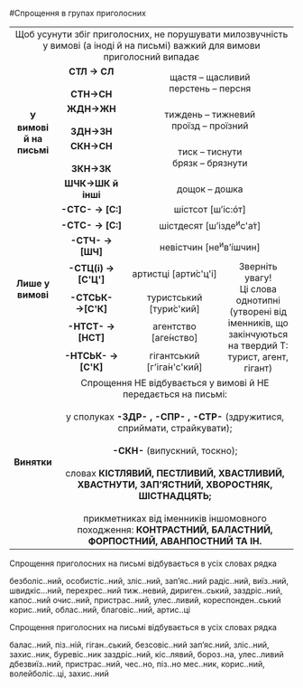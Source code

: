 #Спрощення в групах приголосних

<table>
<col width="15%">
<col width="25%">
<col width="35%">
<col width="25%">
<tr>
<td colspan="4"><center>Щоб усунути збіг приголосних, не порушувати милозвучність у вимові (а іноді й на письмі) важкий для вимови приголосний випадає</center></td>
</tr>
  <tr>
  <td class="row-span" rowspan="4"><center><b>У вимові й на письмі</b></center></td> 
  <td><center><b>СТЛ → СЛ</b></center><br><center><b>СТН→СН</b></center></td>
  <td colspan="2"><center>щастя – щасливий</center><center>перстень – персня</center></td>
  </tr>
  <tr>
  <td><center><b>ЖДН→ЖН</b></center><br><center><b>ЗДН→ЗН</b></center></td>
  <td colspan="2"><center>тиждень – тижневий</center><center>проїзд – проїзний</center></td>
  </tr>
  <tr>
	<td><center><b>СКН→СН</b></center><br><center><b>ЗКН→ЗК</b></center></td>
	<td colspan="2"><center>тиск – тиснути</center><center>брязк – брязнути</center></td>
  </tr>
  <tr>
	<td><center><b>ШЧК→ШК й інші</b></center></td>
	<td colspan="2"><center>дощок – дошка</center></td>
  </tr>
  <tr>
  	<td class="row-span" rowspan="7"><center><b>Лише у вимові</b></center></td>
	<td><center><b>-СТC- → [С:]</b></center></td>
	<td colspan="2"><center>шістсот [ш’іс:o&#769;т]</center></td>
  </tr>
  <tr>
	<td><center><b>-СТC- → [С:]</b></center></td>
	<td colspan="2"><center>шістдесят [ш’ізде<sup>и</sup>с&#39;а&#769;т]</center></td>
  </tr>
  <tr>
  	<td><center><b>-СТЧ- → [ШЧ]</b></center></td>
	<td colspan="2"><center>невістчин [не<sup>и</sup>в’і&#769;шчин]</center></td>
  </tr>
  <tr>
  	<td><center><b>-СТЦ(і) → [С&#39;Ц&#39;]</b></center></td>
	<td><center>артистці [арти&#769;с&#39;ц&#39;і]</center></td>
	<td class="row-span" rowspan="4"><center><span class="p1">Зверніть увагу!</span><br>
		Ці слова однотипні (утворені від іменників, що закінчуються на твердий Т: турист, агент, гігант)</center></td>
  </tr>
   <tr>
  	<td><center><b>-СТСЬК- →[С&#39;К]</b></center></td>
	<td><center>туристський [тури&#769;с&#39;кий]</center></td>
  </tr>
   <tr>
  	<td><center><b>-НТСТ- → [НСТ]</b></center></td>
	<td><center>агентство [аге&#769;нство]</center></td>
  </tr>
   <tr>
  	<td><center><b>-НТСЬК- → [С&#39;К]</b></center></td>
	<td><center>гігантський [г’іга&#769;н&#39;с&#39;кий]</center></td>
  </tr>
   <tr>
   	<td class="row-span" rowspan="4"><center><b>Винятки</b></center></td>
  	<td colspan="3">
  		<center><span class="p1">Спрощення НЕ відбувається у вимові й НЕ передається на письмі:</span></center><br>
  		<center>у сполуках <b>-ЗДР- , -СПР- , -СТР-</b> (здружитися, сприймати, страйкувати);</center><br>
  		<center><b>-СКН-</b> (випускний, тоскно);</center><br>
  		<center>словах <b>КІСТЛЯВИЙ, ПЕСТЛИВИЙ, ХВАСТЛИВИЙ, ХВАСТНУТИ, ЗАП’ЯСТНИЙ, ХВОРОСТНЯК, ШІСТНАДЦЯТЬ;</b></center><br>
  		<center>прикметниках від іменників іншомовного походження: <b>КОНТРАСТНИЙ, БАЛАСТНИЙ, ФОРПОСТНИЙ, АВАНПОСТНИЙ ТА ІН.</b></center>
  	</td>
  </tr>
</table>

<quiz name="Запитання та завдання">
<question>
        <p>Спрощення приголосних на письмі відбувається в усіх словах рядка</p>
        <answer> безболіс..ний, особистіс..ний, зліс..ний, зап’яс..ний</answer>
        <answer correct> радіс..ний, виїз..ний, швидкіс...ний, перехрес..ний</answer>
        <answer> тиж..невий, дириген..ський, заздріс..ний, капос..ний</answer>
        <answer> очис..ний, пристрас..ний, улес..ливий, кореспонден..ський</answer>
        <answer> корис..ний, облас..ний, благовіс..ний, артис..ці</answer>
    </question>
<question>
        <p>Спрощення приголосних на письмі відбувається в усіх словах рядка</p>
        <answer>  балас..ний, піз..ній, гіган..ський, безсовіс..ний</answer>
        <answer> зап’яс.ний, зліс..ний, захис..ник, буревіс..ник</answer>
        <answer> заздріс..ний, кіс..лявий, бороз..на, улес..ливий</answer>
        <answer correct> дбезвиїз..ний, пристрас..ний, чес..но, піз..но</answer>
        <answer> мес..ник, корис..ний, волейболіс..ці, захис..ний</answer>
    </question>
</quiz>